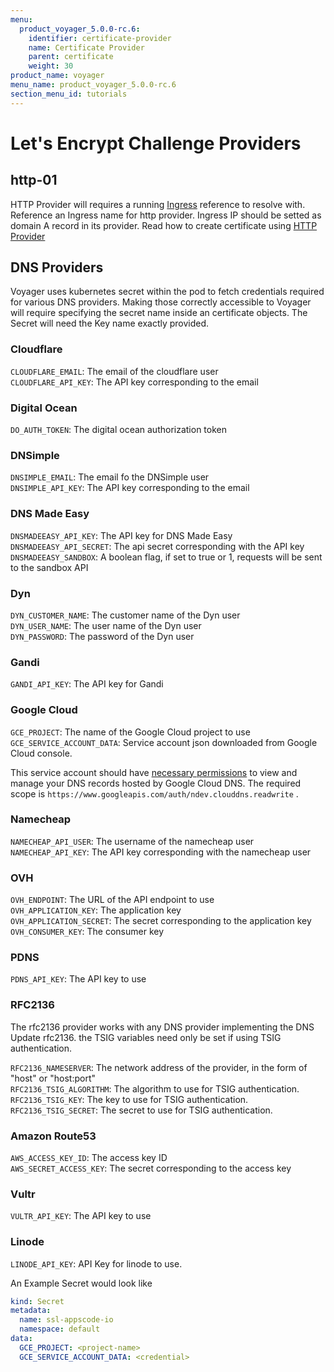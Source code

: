 ```yaml
---
menu:
  product_voyager_5.0.0-rc.6:
    identifier: certificate-provider
    name: Certificate Provider
    parent: certificate
    weight: 30
product_name: voyager
menu_name: product_voyager_5.0.0-rc.6
section_menu_id: tutorials
---
```


# Let's Encrypt Challenge Providers

## http-01
HTTP Provider will requires a running [Ingress](/docs/user-guide/ingress) reference to resolve with. Reference an Ingress name for http provider. Ingress IP should be setted as domain A record in its provider. Read how to create certificate using [HTTP Provider](/docs/user-guide/certificate/create.md#create-certificate-with-http-provider)

## DNS Providers
Voyager uses kubernetes secret within the pod to fetch credentials required for various DNS providers.
Making those correctly accessible to Voyager will require specifying the secret name inside an certificate objects.
The Secret will need the Key name exactly provided.

### Cloudflare
`CLOUDFLARE_EMAIL`: The email of the cloudflare user <br>
`CLOUDFLARE_API_KEY`: The API key corresponding to the email <br>

### Digital Ocean
`DO_AUTH_TOKEN`: The digital ocean authorization token <br>

### DNSimple
`DNSIMPLE_EMAIL`: The email fo the DNSimple user <br>
`DNSIMPLE_API_KEY`: The API key corresponding to the email <br>

### DNS Made Easy
`DNSMADEEASY_API_KEY`: The API key for DNS Made Easy <br>
`DNSMADEEASY_API_SECRET`: The api secret corresponding with the API key <br>
`DNSMADEEASY_SANDBOX`: A boolean flag, if set to true or 1, requests will be sent to the sandbox API <br>

### Dyn
`DYN_CUSTOMER_NAME`: The customer name of the Dyn user <br>
`DYN_USER_NAME`: The user name of the Dyn user <br>
`DYN_PASSWORD`: The password of the Dyn user <br>

### Gandi
`GANDI_API_KEY`: The API key for Gandi <br>

### Google Cloud
`GCE_PROJECT`: The name of the Google Cloud project to use <br>
`GCE_SERVICE_ACCOUNT_DATA`: Service account json downloaded from Google Cloud console. <br>

This service account should have [necessary permissions](https://github.com/appscode/lego/blob/c6958564222a0451a58df1b4ecb5bc5da4e03aff/providers/dns/googlecloud/googlecloud.go#L44) to view and manage your DNS records hosted by Google Cloud DNS. The required scope is `https://www.googleapis.com/auth/ndev.clouddns.readwrite` .

### Namecheap
`NAMECHEAP_API_USER`: The username of the namecheap user <br>
`NAMECHEAP_API_KEY`: The API key corresponding with the namecheap user <br>

### OVH
`OVH_ENDPOINT`: The URL of the API endpoint to use <br>
`OVH_APPLICATION_KEY`: The application key <br>
`OVH_APPLICATION_SECRET`: The secret corresponding to the application key <br>
`OVH_CONSUMER_KEY`: The consumer key <br>

### PDNS
`PDNS_API_KEY`: The API key to use <br>

### RFC2136
The rfc2136 provider works with any DNS provider implementing the DNS Update rfc2136.
the TSIG variables need only be set if using TSIG authentication.

`RFC2136_NAMESERVER`: The network address of the provider, in the form of "host" or "host:port" <br>
`RFC2136_TSIG_ALGORITHM`: The algorithm to use for TSIG authentication. <br>
`RFC2136_TSIG_KEY`: The key to use for TSIG authentication. <br>
`RFC2136_TSIG_SECRET`: The secret to use for TSIG authentication. <br>

### Amazon Route53
`AWS_ACCESS_KEY_ID`: The access key ID <br>
`AWS_SECRET_ACCESS_KEY`: The secret corresponding to the access key <br>

### Vultr
`VULTR_API_KEY`: The API key to use <br>

### Linode
`LINODE_API_KEY`: API Key for linode to use. <br>

An Example Secret would look like
```yaml
kind: Secret
metadata:
  name: ssl-appscode-io
  namespace: default
data:
  GCE_PROJECT: <project-name>
  GCE_SERVICE_ACCOUNT_DATA: <credential>
```
